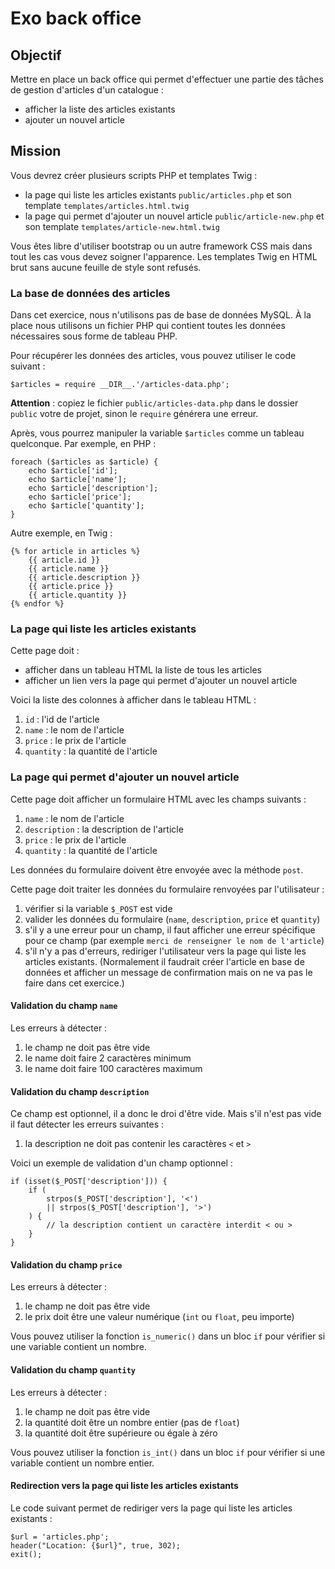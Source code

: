 # Exo back office

## Objectif

Mettre en place un back office qui permet d'effectuer une partie des tâches de gestion d'articles d'un catalogue :

- afficher la liste des articles existants
- ajouter un nouvel article

## Mission

Vous devrez créer plusieurs scripts PHP et templates Twig :

- la page qui liste les articles existants `public/articles.php` et son template `templates/articles.html.twig`
- la page qui permet d'ajouter un nouvel article `public/article-new.php` et son template `templates/article-new.html.twig`

Vous êtes libre d'utiliser bootstrap ou un autre framework CSS mais dans tout les cas vous devez soigner l'apparence.
Les templates Twig en HTML brut sans aucune feuille de style sont refusés.

### La base de données des articles

Dans cet exercice, nous n'utilisons pas de base de données MySQL.
À la place nous utilisons un fichier PHP qui contient toutes les données nécessaires sous forme de tableau PHP.

Pour récupérer les données des articles, vous pouvez utiliser le code suivant :

    $articles = require __DIR__.'/articles-data.php';

**Attention** : copiez le fichier `public/articles-data.php` dans le  dossier `public` votre de projet, sinon le `require` générera une erreur.

Après, vous pourrez manipuler la variable `$articles` comme un tableau quelconque.
Par exemple, en PHP :

    foreach ($articles as $article) {
        echo $article['id'];
        echo $article['name'];
        echo $article['description'];
        echo $article['price'];
        echo $article['quantity'];
    }

Autre exemple, en Twig :

    {% for article in articles %}
        {{ article.id }}
        {{ article.name }}
        {{ article.description }}
        {{ article.price }}
        {{ article.quantity }}
    {% endfor %}

### La page qui liste les articles existants

Cette page doit :

- afficher dans un tableau HTML la liste de tous les articles
- afficher un lien vers la page qui permet d'ajouter un nouvel article

Voici la liste des colonnes à afficher dans le tableau HTML :

1. `id` : l'id de l'article
2. `name` : le nom de l'article
3. `price` : le prix de l'article
4. `quantity` : la quantité de l'article

### La page qui permet d'ajouter un nouvel article

Cette page doit afficher un formulaire HTML avec les champs suivants :

1. `name` : le nom de l'article
2. `description` : la description de l'article
3. `price` : le prix de l'article
4. `quantity` : la quantité de l'article

Les données du formulaire doivent être envoyée avec la méthode `post`.

Cette page doit traiter les données du formulaire renvoyées par l'utilisateur :

1. vérifier si la variable `$_POST` est vide
2. valider les données du formulaire (`name`, `description`, `price` et `quantity`)
3. s'il y a une erreur pour un champ, il faut afficher une erreur spécifique pour ce champ (par exemple `merci de renseigner le nom de l'article`)
4. s'il n'y a pas d'erreurs, rediriger l'utilisateur vers la page qui liste les articles existants. (Normalement il faudrait créer l'article en base de données et afficher un message de confirmation mais on ne va pas le faire dans cet exercice.)

#### Validation du champ `name`

Les erreurs à détecter :

1. le champ ne doit pas être vide
2. le name doit faire 2 caractères minimum
3. le name doit faire 100 caractères maximum

#### Validation du champ `description`

Ce champ est optionnel, il a donc le droi d'être vide.
Mais s'il n'est pas vide il faut détecter les erreurs suivantes :

1. la description ne doit pas contenir les caractères `<` et `>`

Voici un exemple de validation d'un champ optionnel :

    if (isset($_POST['description'])) {
        if (
            strpos($_POST['description'], '<')
            || strpos($_POST['description'], '>')
        ) {
            // la description contient un caractère interdit < ou >
        }
    }

#### Validation du champ `price`

Les erreurs à détecter :

1. le champ ne doit pas être vide
2. le prix doit être une valeur numérique (`int` ou `float`, peu importe)

Vous pouvez utiliser la fonction `is_numeric()` dans un bloc `if` pour vérifier si une variable contient un nombre.

#### Validation du champ `quantity`

Les erreurs à détecter :

1. le champ ne doit pas être vide
2. la quantité doit être un nombre entier (pas de `float`)
3. la quantité doit être supérieure ou égale à zéro

Vous pouvez utiliser la fonction `is_int()` dans un bloc `if` pour vérifier si une variable contient un nombre entier.

#### Redirection vers la page qui liste les articles existants

Le code suivant permet de rediriger vers la page qui liste les articles existants :

    $url = 'articles.php';
    header("Location: {$url}", true, 302);
    exit();

